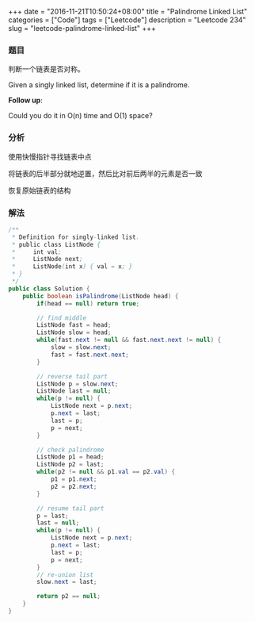 +++
date = "2016-11-21T10:50:24+08:00"
title = "Palindrome Linked List"
categories = ["Code"]
tags = ["Leetcode"]
description = "Leetcode 234"
slug = "leetcode-palindrome-linked-list"
+++

### 题目

判断一个链表是否对称。

Given a singly linked list, determine if it is a palindrome.

__Follow up__:

Could you do it in O(n) time and O(1) space?

### 分析

使用快慢指针寻找链表中点

将链表的后半部分就地逆置，然后比对前后两半的元素是否一致

恢复原始链表的结构

### 解法

```java
/**
 * Definition for singly-linked list.
 * public class ListNode {
 *     int val;
 *     ListNode next;
 *     ListNode(int x) { val = x; }
 * }
 */
public class Solution {
    public boolean isPalindrome(ListNode head) {
        if(head == null) return true;

        // find middle
        ListNode fast = head;
        ListNode slow = head;
        while(fast.next != null && fast.next.next != null) {
            slow = slow.next;
            fast = fast.next.next;
        }

        // reverse tail part
        ListNode p = slow.next;
        ListNode last = null;
        while(p != null) {
            ListNode next = p.next;
            p.next = last;
            last = p;
            p = next;
        }

        // check palindrome
        ListNode p1 = head;
        ListNode p2 = last;
        while(p2 != null && p1.val == p2.val) {
            p1 = p1.next;
            p2 = p2.next;
        }

        // resume tail part
        p = last;
        last = null;
        while(p != null) {
            ListNode next = p.next;
            p.next = last;
            last = p;
            p = next;
        }
        // re-union list
        slow.next = last;

        return p2 == null;
    }
}
```